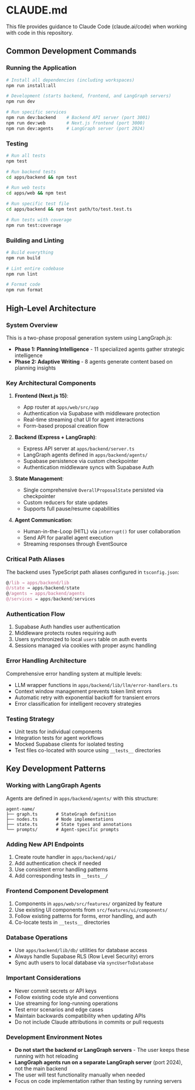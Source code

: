 # CLAUDE.md

This file provides guidance to Claude Code (claude.ai/code) when working with code in this repository.

## Common Development Commands

### Running the Application
```bash
# Install all dependencies (including workspaces)
npm run install:all

# Development (starts backend, frontend, and LangGraph servers)
npm run dev

# Run specific services
npm run dev:backend    # Backend API server (port 3001)
npm run dev:web        # Next.js frontend (port 3000)
npm run dev:agents     # LangGraph server (port 2024)
```

### Testing
```bash
# Run all tests
npm test

# Run backend tests
cd apps/backend && npm test

# Run web tests  
cd apps/web && npm test

# Run specific test file
cd apps/backend && npm test path/to/test.test.ts

# Run tests with coverage
npm run test:coverage
```

### Building and Linting
```bash
# Build everything
npm run build

# Lint entire codebase
npm run lint

# Format code
npm run format
```

## High-Level Architecture

### System Overview
This is a two-phase proposal generation system using LangGraph.js:
- **Phase 1: Planning Intelligence** - 11 specialized agents gather strategic intelligence
- **Phase 2: Adaptive Writing** - 8 agents generate content based on planning insights

### Key Architectural Components

1. **Frontend (Next.js 15)**: 
   - App router at `apps/web/src/app`
   - Authentication via Supabase with middleware protection
   - Real-time streaming chat UI for agent interactions
   - Form-based proposal creation flow

2. **Backend (Express + LangGraph)**:
   - Express API server at `apps/backend/server.ts`
   - LangGraph agents defined in `apps/backend/agents/`
   - Supabase persistence via custom checkpointer
   - Authentication middleware syncs with Supabase Auth

3. **State Management**:
   - Single comprehensive `OverallProposalState` persisted via checkpointer
   - Custom reducers for state updates
   - Supports full pause/resume capabilities

4. **Agent Communication**:
   - Human-in-the-Loop (HITL) via `interrupt()` for user collaboration
   - Send API for parallel agent execution
   - Streaming responses through EventSource

### Critical Path Aliases
The backend uses TypeScript path aliases configured in `tsconfig.json`:
```typescript
@/lib → apps/backend/lib
@/state → apps/backend/state
@/agents → apps/backend/agents
@/services → apps/backend/services
```

### Authentication Flow
1. Supabase Auth handles user authentication
2. Middleware protects routes requiring auth
3. Users synchronized to local `users` table on auth events
4. Sessions managed via cookies with proper async handling

### Error Handling Architecture
Comprehensive error handling system at multiple levels:
- LLM wrapper functions in `apps/backend/lib/llm/error-handlers.ts`
- Context window management prevents token limit errors
- Automatic retry with exponential backoff for transient errors
- Error classification for intelligent recovery strategies

### Testing Strategy
- Unit tests for individual components
- Integration tests for agent workflows
- Mocked Supabase clients for isolated testing
- Test files co-located with source using `__tests__` directories

## Key Development Patterns

### Working with LangGraph Agents
Agents are defined in `apps/backend/agents/` with this structure:
```
agent-name/
├── graph.ts       # StateGraph definition
├── nodes.ts       # Node implementations
├── state.ts       # State types and annotations
└── prompts/       # Agent-specific prompts
```

### Adding New API Endpoints
1. Create route handler in `apps/backend/api/`
2. Add authentication check if needed
3. Use consistent error handling patterns
4. Add corresponding tests in `__tests__/`

### Frontend Component Development
1. Components in `apps/web/src/features/` organized by feature
2. Use existing UI components from `src/features/ui/components/`
3. Follow existing patterns for forms, error handling, and auth
4. Co-locate tests in `__tests__` directories

### Database Operations
- Use `apps/backend/lib/db/` utilities for database access
- Always handle Supabase RLS (Row Level Security) errors
- Sync auth users to local database via `syncUserToDatabase`

### Important Considerations
- Never commit secrets or API keys
- Follow existing code style and conventions
- Use streaming for long-running operations
- Test error scenarios and edge cases
- Maintain backwards compatibility when updating APIs
- Do not include Claude attributions in commits or pull requests

### Development Environment Notes
- **Do not start the backend or LangGraph servers** - The user keeps these running with hot reloading
- **LangGraph agents run on a separate LangGraph server** (port 2024), not the main backend
- The user will test functionality manually when needed
- Focus on code implementation rather than testing by running servers